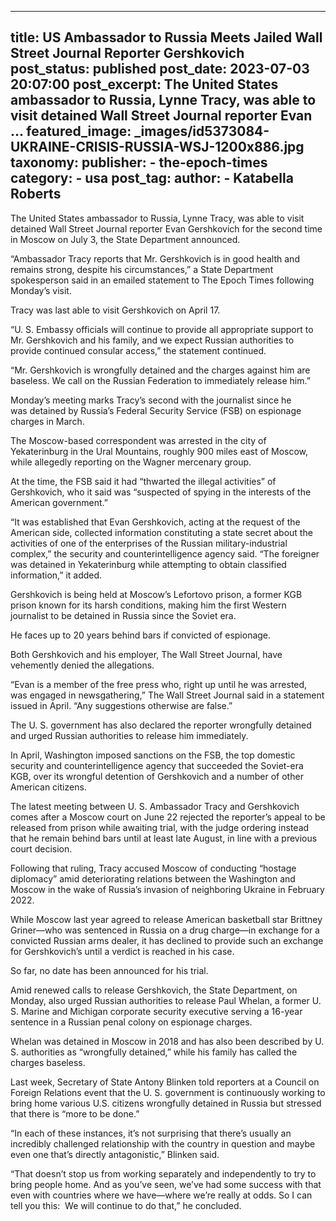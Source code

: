 
---
title: US Ambassador to Russia Meets Jailed Wall Street Journal Reporter Gershkovich 
post_status: published
post_date: 2023-07-03 20:07:00 
post_excerpt: The United States ambassador to Russia, Lynne Tracy, was able to visit detained Wall Street Journal reporter Evan ... 
featured_image: _images/id5373084-UKRAINE-CRISIS-RUSSIA-WSJ-1200x886.jpg 
taxonomy:
    publisher:
        - the-epoch-times
    category:
        - usa 
    post_tag:
    author:
        - Katabella Roberts
---
The United States ambassador to Russia, Lynne Tracy, was able to visit detained Wall Street Journal reporter Evan Gershkovich for the second time in Moscow on July 3, the State Department announced.

“Ambassador Tracy reports that Mr. Gershkovich is in good health and remains strong, despite his circumstances,” a State Department spokesperson said in an emailed statement to The Epoch Times following Monday’s visit.

Tracy was last able to visit Gershkovich on April 17.

“U. S. Embassy officials will continue to provide all appropriate support to Mr. Gershkovich and his family, and we expect Russian authorities to provide continued consular access,” the statement continued.

“Mr. Gershkovich is wrongfully detained and the charges against him are baseless. We call on the Russian Federation to immediately release him.”

Monday’s meeting marks Tracy’s second with the journalist since he was detained by Russia’s Federal Security Service (FSB) on espionage charges in March.

The Moscow-based correspondent was arrested in the city of Yekaterinburg in the Ural Mountains, roughly 900 miles east of Moscow, while allegedly reporting on the Wagner mercenary group.

At the time, the FSB said it had “thwarted the illegal activities” of Gershkovich, who it said was “suspected of spying in the interests of the American government.”

“It was established that Evan Gershkovich, acting at the request of the American side, collected information constituting a state secret about the activities of one of the enterprises of the Russian military-industrial complex,” the security and counterintelligence agency said. “The foreigner was detained in Yekaterinburg while attempting to obtain classified information,” it added.

Gershkovich is being held at Moscow’s Lefortovo prison, a former KGB prison known for its harsh conditions, making him the first Western journalist to be detained in Russia since the Soviet era.

He faces up to 20 years behind bars if convicted of espionage.

Both Gershkovich and his employer, The Wall Street Journal, have vehemently denied the allegations.

“Evan is a member of the free press who, right up until he was arrested, was engaged in newsgathering,” The Wall Street Journal said in a statement issued in April. “Any suggestions otherwise are false.”

The U. S. government has also declared the reporter wrongfully detained and urged Russian authorities to release him immediately.

In April, Washington imposed sanctions on the FSB, the top domestic security and counterintelligence agency that succeeded the Soviet-era KGB, over its wrongful detention of Gershkovich and a number of other American citizens.

The latest meeting between U. S. Ambassador Tracy and Gershkovich comes after a Moscow court on June 22 rejected the reporter’s appeal to be released from prison while awaiting trial, with the judge ordering instead that he remain behind bars until at least late August, in line with a previous court decision.

Following that ruling, Tracy accused Moscow of conducting “hostage diplomacy” amid deteriorating relations between the Washington and Moscow in the wake of Russia’s invasion of neighboring Ukraine in February 2022.

While Moscow last year agreed to release American basketball star Brittney Griner—who was sentenced in Russia on a drug charge—in exchange for a convicted Russian arms dealer, it has declined to provide such an exchange for Gershkovich’s until a verdict is reached in his case.

So far, no date has been announced for his trial.

Amid renewed calls to release Gershkovich, the State Department, on Monday, also urged Russian authorities to release Paul Whelan, a former U. S. Marine and Michigan corporate security executive serving a 16-year sentence in a Russian penal colony on espionage charges.

Whelan was detained in Moscow in 2018 and has also been described by U. S. authorities as “wrongfully detained,” while his family has called the charges baseless.

Last week, Secretary of State Antony Blinken told reporters at a Council on Foreign Relations event that the U. S. government is continuously working to bring home various U.S. citizens wrongfully detained in Russia but stressed that there is “more to be done.”

“In each of these instances, it’s not surprising that there’s usually an incredibly challenged relationship with the country in question and maybe even one that’s directly antagonistic,” Blinken said.

“That doesn’t stop us from working separately and independently to try to bring people home. And as you’ve seen, we’ve had some success with that even with countries where we have—where we’re really at odds. So I can tell you this:  We will continue to do that,” he concluded. 